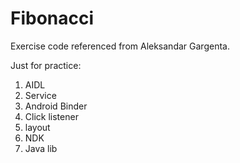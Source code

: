 # Fibonacci
Exercise code referenced from Aleksandar Gargenta.

Just for practice:
1. AIDL
2. Service
3. Android Binder
4. Click listener
5. layout
6. NDK
7. Java lib
